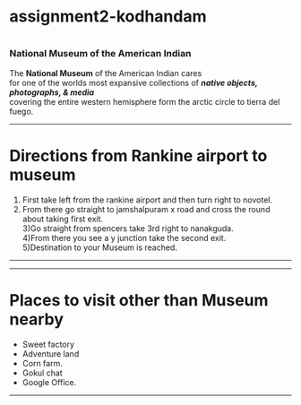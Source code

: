 # assignment2-kodhandam
#
### National Museum of the American Indian
The **National Museum** of the American Indian cares <br> for one of the worlds most expansive collections of ***native objects, photographs, & media*** <br>covering the entire western hemisphere form the arctic circle to tierra del fuego.
***
# Directions from Rankine airport to museum

1) First take left from the rankine airport and then turn right to novotel.<br>
2) From there go straight to jamshalpuram x road and cross the round about taking first exit.<br>
3)Go straight from spencers take 3rd right to nanakguda.<br>
4)From there you see a y junction take the second exit.<br>
5)Destination to your Museum is reached.
***
***
# Places to visit other than Museum nearby
* Sweet factory
* Adventure land
* Corn farm.
* Gokul chat
* Google Office.
***
